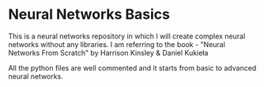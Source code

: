 # Neural Networks Basics

This is a neural networks repository in which I will create complex neural networks without any libraries. I am referring to the book - "Neural Networks From Scratch" by Harrison Kinsley & Daniel Kukieła

All the python files are well commented and it starts from basic to advanced neural networks.